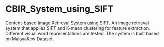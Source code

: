 # CBIR_System_using_SIFT
Content-based Image Retireval System using SIFT. An image retrieval system that applies SIFT and K-mean clustering for feature extraction. Different visual word representations are tested. The system is built based on MalayaKew Dataset.
